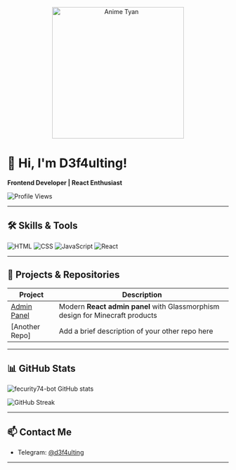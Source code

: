 <p align="center">
  <img src="ttps://media1.tenor.com/m/nZJm9Uw_WAsAAAAC/%E3%81%82.gif" alt="Anime Tyan" width="300"/>
</p>

# 👋 Hi, I'm **D3f4ulting!**

**Frontend Developer | React Enthusiast**

![Profile Views](https://komarev.com/ghpvc/?username=fecurity74-bot&color=blueviolet)

---

## 🛠️ Skills & Tools

<p>
  <img alt="HTML" src="https://img.shields.io/badge/HTML5-E34F26?style=for-the-badge&logo=html5&logoColor=white"/>
  <img alt="CSS" src="https://img.shields.io/badge/CSS3-1572B6?style=for-the-badge&logo=css3&logoColor=white"/>
  <img alt="JavaScript" src="https://img.shields.io/badge/JavaScript-F7DF1E?style=for-the-badge&logo=javascript&logoColor=black"/>
  <img alt="React" src="https://img.shields.io/badge/React-61DAFB?style=for-the-badge&logo=react&logoColor=black"/>
</p>

---

## 🔗 Projects & Repositories

| Project | Description |
|---------|-------------|
| [Admin Panel](https://github.com/fecurity74-bot/Admin-Panel) | Modern **React admin panel** with Glassmorphism design for Minecraft products |
| [Another Repo] | Add a brief description of your other repo here |

---

## 📊 GitHub Stats

![fecurity74-bot GitHub stats](https://github-readme-stats.vercel.app/api?username=fecurity74-bot&show_icons=true&theme=radical&hide_title=false&count_private=true&hide_rank=false)

![GitHub Streak](https://github-readme-streak-stats.herokuapp.com/?user=fecurity74-bot&theme=radical)

---

## 📫 Contact Me

- Telegram: [@d3f4ulting](https://t.me/d3f4ulting)  

---
